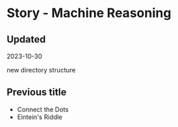 # Story - Machine Reasoning

## Updated

2023-10-30

new directory structure

## Previous title

* Connect the Dots
* Eintein's Riddle
